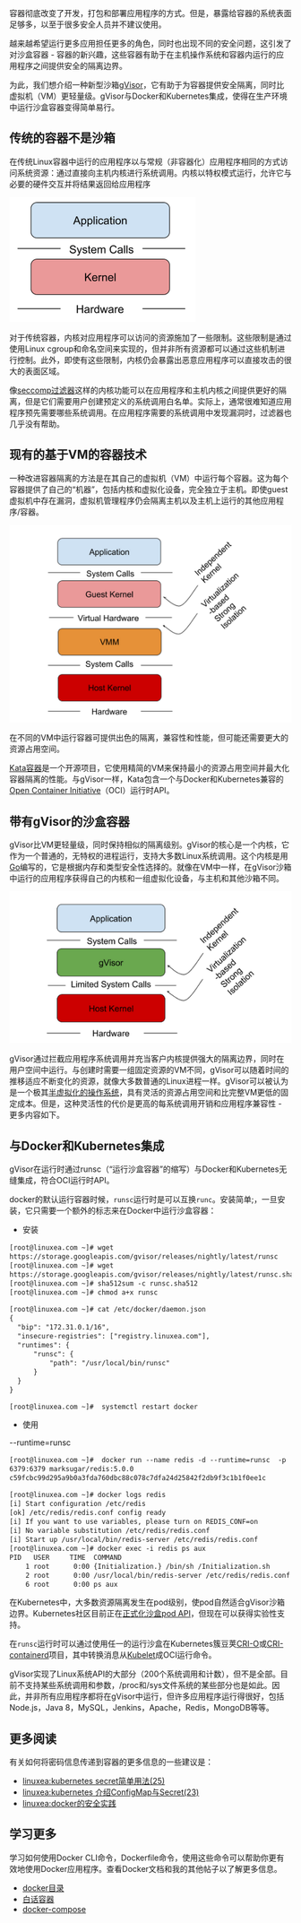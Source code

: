 容器彻底改变了开发，打包和部署应用程序的方式。但是，暴露给容器的系统表面足够多，以至于很多安全人员并不建议使用。

越来越希望运行更多应用担任更多的角色，同时也出现不同的安全问题，这引发了对沙盒容器 - 容器的新兴趣，这些容器有助于在主机操作系统和容器内运行的应用程序之间提供安全的隔离边界。

为此，我们想介绍一种新型沙箱[gVisor](https://github.com/google/gvisor)，它有助于为容器提供安全隔离，同时比虚拟机（VM）更轻量级。gVisor与Docker和Kubernetes集成，使得在生产环境中运行沙盒容器变得简单易行。

## 传统的容器不是沙箱

在传统Linux容器中运行的应用程序以与常规（非容器化）应用程序相同的方式访问系统资源：通过直接向主机内核进行系统调用。内核以特权模式运行，允许它与必要的硬件交互并将结果返回给应用程序

![20190239](../img/20190239.PNG)

对于传统容器，内核对应用程序可以访问的资源施加了一些限制。这些限制是通过使用Linux cgroup和命名空间来实现的，但并非所有资源都可以通过这些机制进行控制。此外，即使有这些限制，内核仍会暴露出恶意应用程序可以直接攻击的很大的表面区域。

像[seccomp过滤器](https://en.wikipedia.org/wiki/Seccomp)这样的内核功能可以在应用程序和主机内核之间提供更好的隔离，但是它们需要用户创建预定义的系统调用白名单。实际上，通常很难知道应用程序预先需要哪些系统调用。在应用程序需要的系统调用中发现漏洞时，过滤器也几乎没有帮助。

## 现有的基于VM的容器技术

一种改进容器隔离的方法是在其自己的虚拟机（VM）中运行每个容器。这为每个容器提供了自己的“机器”，包括内核和虚拟化设备，完全独立于主机。即使guest虚拟机中存在漏洞，虚拟机管理程序仍会隔离主机以及主机上运行的其他应用程序/容器。

![20190239-1](../img/20190239-1.PNG)

在不同的VM中运行容器可提供出色的隔离，兼容性和性能，但可能还需要更大的资源占用空间。

[Kata容器](https://katacontainers.io/)是一个开源项目，它使用精简的VM来保持最小的资源占用空间并最大化容器隔离的性能。与gVisor一样，Kata包含一个与Docker和Kubernetes兼容的[Open Container Initiative](https://www.opencontainers.org/)（OCI）运行时API。

## 带有gVisor的沙盒容器

gVisor比VM更轻量级，同时保持相似的隔离级别。gVisor的核心是一个内核，它作为一个普通的，无特权的进程运行，支持大多数Linux系统调用。这个内核是用[Go](https://golang.org/)编写的，它是根据内存和类型安全性选择的。就像在VM中一样，在gVisor沙箱中运行的应用程序获得自己的内核和一组虚拟化设备，与主机和其他沙箱不同。

![20190239-2](../img/20190239-2.PNG)

gVisor通过拦截应用程序系统调用并充当客户内核提供强大的隔离边界，同时在用户空间中运行。与创建时需要一组固定资源的VM不同，gVisor可以随着时间的推移适应不断变化的资源，就像大多数普通的Linux进程一样。gVisor可以被认为是一个极其[半虚拟化的操作系统](https://en.wikipedia.org/wiki/Paravirtualization)，具有灵活的资源占用空间和比完整VM更低的固定成本。但是，这种灵活性的代价是更高的每系统调用开销和应用程序兼容性 - 更多内容如下。

## 与Docker和Kubernetes集成

gVisor在运行时通过runsc（“运行沙盒容器”的缩写）与Docker和Kubernetes无缝集成，符合OCI运行时API。

docker的默认运行容器时候，`runsc`运行时是可以互换`runc`。安装简单;，一旦安装，它只需要一个额外的标志来在Docker中运行沙盒容器：

- 安装

```
[root@linuxea.com ~]# wget https://storage.googleapis.com/gvisor/releases/nightly/latest/runsc
[root@linuxea.com ~]# wget https://storage.googleapis.com/gvisor/releases/nightly/latest/runsc.sha512
[root@linuxea.com ~]# sha512sum -c runsc.sha512
[root@linuxea.com ~]# chmod a+x runsc
```

```
[root@linuxea.com ~]# cat /etc/docker/daemon.json 
{
  "bip": "172.31.0.1/16",
  "insecure-registries": ["registry.linuxea.com"],
  "runtimes": {
      "runsc": {
          "path": "/usr/local/bin/runsc"
      }
  }
}
```

```
[root@linuxea.com ~]#  systemctl restart docker
```

- 使用

--runtime=runsc

```
[root@linuxea.com ~]#  docker run --name redis -d --runtime=runsc  -p 6379:6379 marksugar/redis:5.0.0 
c59fcbc99d295a9b0a3fda760dbc88c078c7dfa24d25842f2db9f3c1b1f0ee1c
```

```
[root@linuxea.com ~]# docker logs redis 
[i] Start configuration /etc/redis
[ok] /etc/redis/redis.conf config ready
[i] If you want to use variables, please turn on REDIS_CONF=on
[i] No variable substitution /etc/redis/redis.conf
[i] Start up /usr/local/bin/redis-server /etc/redis/redis.conf
[root@linuxea.com ~]# docker exec -i redis ps aux
PID   USER     TIME  COMMAND
    1 root      0:00 {Initialization.} /bin/sh /Initialization.sh
    2 root      0:00 /usr/local/bin/redis-server /etc/redis/redis.conf
    6 root      0:00 ps aux
```

在Kubernetes中，大多数资源隔离发生在pod级别，使pod自然适合gVisor沙箱边界。Kubernetes社区目前正在[正式化沙盒pod API](https://goo.gl/eQHuqo)，但现在可以获得实验性支持。

在`runsc`运行时可以通过使用任一的运行沙盒在Kubernetes簇豆荚[CRI-O](http://cri-o.io/)或[CRI-containerd](https://github.com/containerd/cri)项目，其中转换消息从[Kubelet](https://kubernetes.io/docs/reference/generated/kubelet/)成OCI运行命令。

gVisor实现了Linux系统API的大部分（200个系统调用和计数），但不是全部。目前不支持某些系统调用和参数，/proc和/sys文件系统的某些部分也是如此。因此，并非所有应用程序都将在gVisor中运行，但许多应用程序运行得很好，包括Node.js，Java 8，MySQL，Jenkins，Apache，Redis，MongoDB等等。

## 更多阅读

有关如何将密码信息传递到容器的更多信息的一些建议是：
- [linuxea:kubernetes secret简单用法(25)](https://www.linuxea.com/2034.html)
- [linuxea:kubernetes 介绍ConfigMap与Secret(23)](https://www.linuxea.com/2029.html)
- [linuxea:docker的安全实践](https://www.linuxea.com/2318.html)

## 学习更多

学习如何使用Docker CLI命令，Dockerfile命令，使用这些命令可以帮助你更有效地使用Docker应用程序。查看Docker文档和我的其他帖子以了解更多信息。

- [docker目录](https://www.linuxea.com/category/big-data/)
- [白话容器](https://www.linuxea.com/tag/%E7%99%BD%E8%AF%9D%E5%AE%B9%E5%99%A8/)
- [docker-compose](https://www.linuxea.com/tag/docker-compose/)
